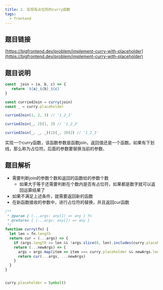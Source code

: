 ```yaml
---
title: 2. 实现有占位符的curry函数
tags: 
  - frontend
---
```


## 题目链接

[https://bigfrontend.dev/problem/implement-curry-with-placeholder](https://bigfrontend.dev/problem/implement-curry-with-placeholder)

## 题目说明

```js
const  join = (a, b, c) => {
   return `${a}_${b}_${c}`
}

const curriedJoin = curry(join)
const _ = curry.placeholder

curriedJoin(1, 2, 3) // '1_2_3'

curriedJoin(_, 2)(1, 3) // '1_2_3'

curriedJoin(_, _, _)(1)(_, 3)(2) // '1_2_3'
```
实现一个curry函数，该函数参数是函数join，返回值还是一个函数。如果有下划线，那么称为占位符。后面的参数要替换当前的参数、


## 题目解析

- 需要判断join的参数个数和返回的函数给的参数个数
    + 如果大于等于还需要判断在个数内是否有占位符，如果都是数字就可以返回运算结果了
- 如果不满足上述条件，就需要返回新的函数
- 在新函数接收的参数中，进行占位符的替换，并且返回cur函数

```js
/**
 * @param { (...args: any[]) => any } fn
 * @returns { (...args: any[]) => any }
 */
function curry(fn) {
  let len = fn.length
  return cur = (...args) => {
    if (args.length >= len && !args.slice(0, len).includes(curry.placeholder)) return fn.call(this, ...args)
    return (...newArgs) => {
      args = args.map(item => item === curry.placeholder && newArgs.length ? newArgs.shift() : item)
      return cur(...args, ...newArgs)
    }
  }
}


curry.placeholder = Symbol()
```